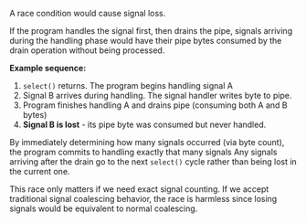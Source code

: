 A race condition would cause signal loss.

If the program handles the signal first, then drains the pipe, signals arriving during the handling phase would have their pipe bytes consumed by the drain operation without being processed. 

**Example sequence:**
1. `select()` returns. The program begins handling signal A
2. Signal B arrives during handling. The signal handler writes byte to pipe.
3. Program finishes handling A and drains pipe (consuming both A and B bytes)
4. **Signal B is lost** - its pipe byte was consumed but never handled.

By immediately determining how many signals occurred (via byte count), the program commits to handling exactly that many signals Any signals arriving after the drain go to the next `select()` cycle rather than being lost in the current one.

This race only matters if we need exact signal counting. If we accept traditional signal coalescing behavior, the race is harmless since losing signals would be equivalent to normal coalescing.
